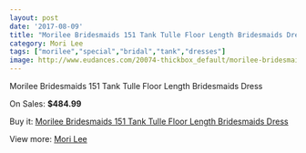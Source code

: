 ```yaml
---
layout: post
date: '2017-08-09'
title: "Morilee Bridesmaids 151 Tank Tulle Floor Length Bridesmaids Dress"
category: Mori Lee
tags: ["morilee","special","bridal","tank","dresses"]
image: http://www.eudances.com/20074-thickbox_default/morilee-bridesmaids-151-tank-tulle-floor-length-bridesmaids-dress.jpg
---
```

Morilee Bridesmaids 151 Tank Tulle Floor Length Bridesmaids Dress

On Sales: **$484.99**
<a href="https://www.eudances.com/en/mori-lee/6012-morilee-bridesmaids-151-tank-tulle-floor-length-bridesmaids-dress.html"><amp-img layout="responsive" width="600" height="600" src="//www.eudances.com/20074-thickbox_default/morilee-bridesmaids-151-tank-tulle-floor-length-bridesmaids-dress.jpg" alt="Morilee Bridesmaids 151 Tank Tulle Floor Length Bridesmaids Dress 0" /></a>
<a href="https://www.eudances.com/en/mori-lee/6012-morilee-bridesmaids-151-tank-tulle-floor-length-bridesmaids-dress.html"><amp-img layout="responsive" width="600" height="600" src="//www.eudances.com/20076-thickbox_default/morilee-bridesmaids-151-tank-tulle-floor-length-bridesmaids-dress.jpg" alt="Morilee Bridesmaids 151 Tank Tulle Floor Length Bridesmaids Dress 1" /></a>
<a href="https://www.eudances.com/en/mori-lee/6012-morilee-bridesmaids-151-tank-tulle-floor-length-bridesmaids-dress.html"><amp-img layout="responsive" width="600" height="600" src="//www.eudances.com/20075-thickbox_default/morilee-bridesmaids-151-tank-tulle-floor-length-bridesmaids-dress.jpg" alt="Morilee Bridesmaids 151 Tank Tulle Floor Length Bridesmaids Dress 2" /></a>

Buy it: [Morilee Bridesmaids 151 Tank Tulle Floor Length Bridesmaids Dress](https://www.eudances.com/en/mori-lee/6012-morilee-bridesmaids-151-tank-tulle-floor-length-bridesmaids-dress.html "Morilee Bridesmaids 151 Tank Tulle Floor Length Bridesmaids Dress")

View more: [Mori Lee](https://www.eudances.com/en/65-mori-lee "Mori Lee")
